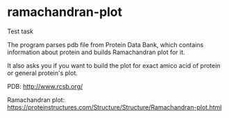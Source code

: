 # ramachandran-plot
Test task

The program parses pdb file from Protein Data Bank, which contains information about protein and builds Ramachandran plot for it.

It also asks you if you want to build the plot for exact amico acid of protein or general protein's plot.

PDB: http://www.rcsb.org/ 

Ramachandran plot: https://proteinstructures.com/Structure/Structure/Ramachandran-plot.html
